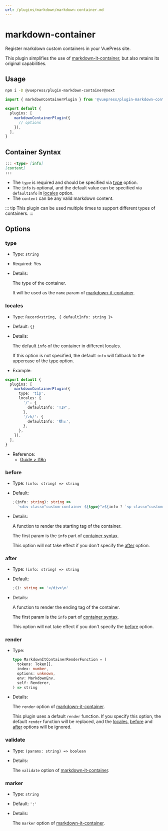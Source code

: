 ```yaml
---
url: /plugins/markdown/markdown-container.md
---
```

# markdown-container

Register markdown custom containers in your VuePress site.

This plugin simplifies the use of [markdown-it-container](https://github.com/markdown-it/markdown-it-container), but also retains its original capabilities.

## Usage

```bash
npm i -D @vuepress/plugin-markdown-container@next
```

```ts title=".vuepress/config.ts"
import { markdownContainerPlugin } from '@vuepress/plugin-markdown-container'

export default {
  plugins: [
    markdownContainerPlugin({
      // options
    }),
  ],
}
```

## Container Syntax

```md
::: <type> [info]
[content]
:::
```

* The `type` is required and should be specified via [type](#type) option.
* The `info` is optional, and the default value can be specified via `defaultInfo` in [locales](#locales) option.
* The `content` can be any valid markdown content.

::: tip
This plugin can be used multiple times to support different types of containers.
:::

## Options

### type

* Type: `string`

* Required: Yes

* Details:

  The type of the container.

  It will be used as the `name` param of [markdown-it-container](https://github.com/markdown-it/markdown-it-container#api).

### locales

* Type: `Record<string, { defaultInfo: string }>`

* Default: `{}`

* Details:

  The default `info` of the container in different locales.

  If this option is not specified, the default `info` will fallback to the uppercase of the [type](#type) option.

* Example:

```ts title=".vuepress/config.ts"
export default {
  plugins: [
    markdownContainerPlugin({
      type: 'tip',
      locales: {
        '/': {
          defaultInfo: 'TIP',
        },
        '/zh/': {
          defaultInfo: '提示',
        },
      },
    }),
  ],
}
```

* Reference:
  * [Guide > I18n](https://vuejs.press/guide/i18n.html)

### before

* Type: `(info: string) => string`

* Default:

  ```ts
  ;(info: string): string =>
    `<div class="custom-container ${type}">${info ? `<p class="custom-container-title">${info}</p>` : ''}\n`
  ```

* Details:

  A function to render the starting tag of the container.

  The first param is the `info` part of [container syntax](#container-syntax).

  This option will not take effect if you don't specify the [after](#after) option.

### after

* Type: `(info: string) => string`

* Default:

  ```ts
  ;(): string => '</div>\n'
  ```

* Details:

  A function to render the ending tag of the container.

  The first param is the `info` part of [container syntax](#container-syntax).

  This option will not take effect if you don't specify the [before](#before) option.

### render

* Type:

  ```ts
  type MarkdownItContainerRenderFunction = (
    tokens: Token[],
    index: number,
    options: unknown,
    env: MarkdownEnv,
    self: Renderer,
  ) => string
  ```

* Details:

  The `render` option of [markdown-it-container](https://github.com/markdown-it/markdown-it-container#api).

  This plugin uses a default `render` function. If you specify this option, the default `render` function will be replaced, and the [locales](#locales), [before](#before) and [after](#after) options will be ignored.

### validate

* Type: `(params: string) => boolean`

* Details:

  The `validate` option of [markdown-it-container](https://github.com/markdown-it/markdown-it-container#api).

### marker

* Type: `string`

* Default: `':'`

* Details:

  The `marker` option of [markdown-it-container](https://github.com/markdown-it/markdown-it-container#api).
